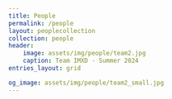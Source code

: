 ```yaml
---
title: People
permalink: /people
layout: peoplecollection
collection: people
header:
    image: assets/img/people/team2.jpg
    caption: Team IMXD - Summer 2024
entries_layout: grid

og_image: assets/img/people/team2_small.jpg
---
```



